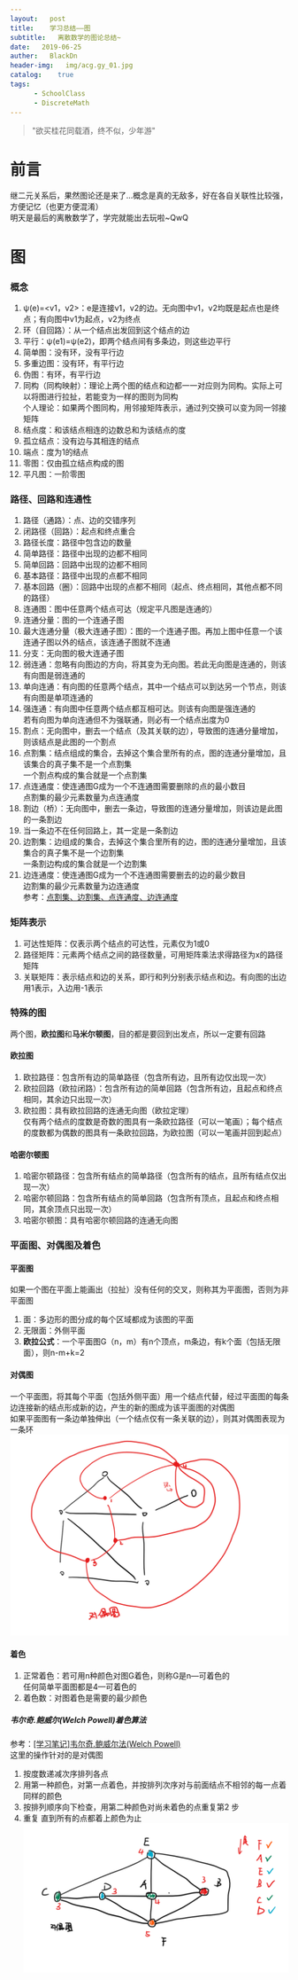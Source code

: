 ```yaml
---
layout:   post
title:    学习总结——图
subtitle:   离散数学的图论总结~
date:   2019-06-25
auther:   BlackDn
header-img:   img/acg.gy_01.jpg 
catalog:    true
tags:
      - SchoolClass
      - DiscreteMath
---
```


>"欲买桂花同载酒，终不似，少年游"


# 前言
继二元关系后，果然图论还是来了...概念是真的无敌多，好在各自关联性比较强，方便记忆（也更方便混淆）  
明天是最后的离散数学了，学完就能出去玩啦~QwQ  
# 图
### 概念
1. ψ(e)=<v1，v2>：e是连接v1，v2的边。无向图中v1，v2均既是起点也是终点；有向图中v1为起点，v2为终点
2. 环（自回路）：从一个结点出发回到这个结点的边
3. 平行：ψ(e1)=ψ(e2)，即两个结点间有多条边，则这些边平行
4. 简单图：没有环，没有平行边
5. 多重边图：没有环，有平行边
6. 伪图：有环，有平行边
7. 同构（同构映射）：理论上两个图的结点和边都一一对应则为同构。实际上可以将图进行拉扯，若能变为一样的图则为同构  
个人理论：如果两个图同构，用邻接矩阵表示，通过列交换可以变为同一邻接矩阵  
8. 结点度：和该结点相连的边数总和为该结点的度
9. 孤立结点：没有边与其相连的结点
10. 端点：度为1的结点
11. 零图：仅由孤立结点构成的图
12. 平凡图：一阶零图

### 路径、回路和连通性 
1. 路径（通路）：点、边的交错序列
2. 闭路径（回路）：起点和终点重合
3. 路径长度：路径中包含边的数量
4. 简单路径：路径中出现的边都不相同
5. 简单回路：回路中出现的边都不相同
6. 基本路径：路径中出现的点都不相同
7. 基本回路（圈）：回路中出现的点都不相同（起点、终点相同，其他点都不同的路径）
8. 连通图：图中任意两个结点可达（规定平凡图是连通的）
9. 连通分量：图的一个连通子图
10. 最大连通分量（极大连通子图）：图的一个连通子图。再加上图中任意一个该连通子图以外的结点，该连通子图就不连通
11. 分支：无向图的极大连通子图
12. 弱连通：忽略有向图边的方向，将其变为无向图。若此无向图是连通的，则该有向图是弱连通的
13. 单向连通：有向图的任意两个结点，其中一个结点可以到达另一个节点，则该有向图是单项连通的
14. 强连通：有向图中任意两个结点都互相可达。则该有向图是强连通的  
若有向图为单向连通但不为强联通，则必有一个结点出度为0  
15. 割点：无向图中，删去一个结点（及其关联的边），导致图的连通分量增加，则该结点是此图的一个割点
16. 点割集：结点组成的集合，去掉这个集合里所有的点，图的连通分量增加，且该集合的真子集不是一个点割集  
一个割点构成的集合就是一个点割集  
17. 点连通度：使连通图G成为一个不连通图需要删除的点的最小数目  
点割集的最少元素数量为点连通度  
18. 割边（桥）：无向图中，删去一条边，导致图的连通分量增加，则该边是此图的一条割边  
19. 当一条边不在任何回路上，其一定是一条割边  
20. 边割集：边组成的集合，去掉这个集合里所有的边，图的连通分量增加，且该集合的真子集不是一个边割集  
一条割边构成的集合就是一个边割集  
21. 边连通度：使连通图G成为一个不连通图需要删去的边的最少数目  
边割集的最少元素数量为边连通度  
参考：[点割集、边割集、点连通度、边连通度](https://blog.csdn.net/kindoms214/article/details/84993199)

### 矩阵表示
1. 可达性矩阵：仅表示两个结点的可达性，元素仅为1或0
2. 路径矩阵：元素两个结点之间的路径数量，可用矩阵乘法求得路径为x的路径矩阵
3. 关联矩阵：表示结点和边的关系，即行和列分别表示结点和边。有向图的出边用1表示，入边用-1表示

### 特殊的图
两个图，**欧拉图**和**马米尔顿图**，目的都是要回到出发点，所以一定要有回路  
#### 欧拉图
1. 欧拉路径：包含所有边的简单路径（包含所有边，且所有边仅出现一次）
2. 欧拉回路（欧拉闭路）：包含所有边的简单回路（包含所有边，且起点和终点相同，其余边只出现一次）
3. 欧拉图：具有欧拉回路的连通无向图（欧拉定理）  
仅有两个结点的度数是奇数的图具有一条欧拉路径（可以一笔画）；每个结点的度数都为偶数的图具有一条欧拉回路，为欧拉图（可以一笔画并回到起点）  

#### 哈密尔顿图
1. 哈密尔顿路径：包含所有结点的简单路径（包含所有的结点，且所有结点仅出现一次）
2. 哈密尔顿回路：包含所有结点的简单回路（包含所有顶点，且起点和终点相同，其余顶点只出现一次）
3. 哈密尔顿图：具有哈密尔顿回路的连通无向图

### 平面图、对偶图及着色
#### 平面图
如果一个图在平面上能画出（拉扯）没有任何的交叉，则称其为平面图，否则为非平面图  
1. 面：多边形的图分成的每个区域都成为该图的平面  
2. 无限面：外侧平面
3. **欧拉公式**：一个平面图G（n，m）有n个顶点，m条边，有k个面（包括无限面），则n-m+k=2

#### 对偶图
一个平面图，将其每个平面（包括外侧平面）用一个结点代替，经过平面图的每条边连接新的结点形成新的边，产生的新的图成为该平面图的对偶图  
如果平面图有一条边单独伸出（一个结点仅有一条关联的边），则其对偶图表现为一条环  
![DualGraph](https://github.com/BlackDn/BlackDn.github.io/blob/master/img/Post_Graph/DualGraph.png?raw=true)  

#### 着色
1. 正常着色：若可用n种颜色对图G着色，则称G是n—可着色的  
任何简单平面图都是4—可着色的  
2. 着色数：对图着色是需要的最少颜色

##### 韦尔奇.鲍威尔(Welch Powell)着色算法
参考：[[学习笔记]韦尔奇.鲍威尔法(Welch Powell)](https://www.cnblogs.com/dystopia-p/archive/2013/04/17/3025908.html)  
这里的操作针对的是对偶图  
1. 按度数递减次序排列各点
2. 用第一种颜色，对第一点着色，并按排列次序对与前面结点不相邻的每一点着同样的颜色
3. 按排列顺序向下检查，用第二种颜色对尚未着色的点重复第2 步
4. 重复 直到所有的点都着上颜色为止
![WelchPowell](https://github.com/BlackDn/BlackDn.github.io/blob/master/img/Post_Graph/WelchPowell.png?raw=true)  
